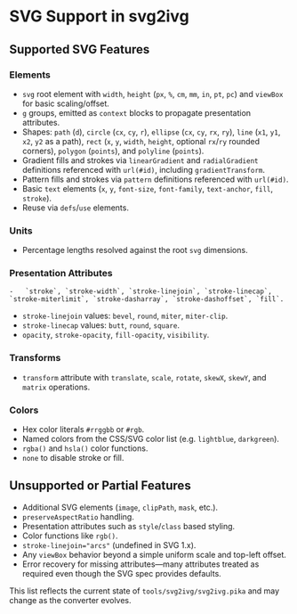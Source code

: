 # SVG Support in svg2ivg

## Supported SVG Features

### Elements

-   `svg` root element with `width`, `height` (`px`, `%`, `cm`, `mm`, `in`, `pt`, `pc`) and `viewBox` for basic scaling/offset.
-   `g` groups, emitted as `context` blocks to propagate presentation attributes.
-   Shapes: `path` (`d`), `circle` (`cx`, `cy`, `r`), `ellipse` (`cx`, `cy`, `rx`, `ry`), `line` (`x1`, `y1`, `x2`, `y2` as a path), `rect` (`x`, `y`, `width`, `height`, optional `rx`/`ry` rounded corners), `polygon` (`points`), and `polyline` (`points`).
-   Gradient fills and strokes via `linearGradient` and `radialGradient` definitions referenced with `url(#id)`, including `gradientTransform`.
-   Pattern fills and strokes via `pattern` definitions referenced with `url(#id)`.
-   Basic `text` elements (`x`, `y`, `font-size`, `font-family`, `text-anchor`, `fill`, `stroke`).
-   Reuse via `defs`/`use` elements.

### Units

-   Percentage lengths resolved against the root `svg` dimensions.

### Presentation Attributes

    -   `stroke`, `stroke-width`, `stroke-linejoin`, `stroke-linecap`, `stroke-miterlimit`, `stroke-dasharray`, `stroke-dashoffset`, `fill`.
-   `stroke-linejoin` values: `bevel`, `round`, `miter`, `miter-clip`.
-   `stroke-linecap` values: `butt`, `round`, `square`.
-   `opacity`, `stroke-opacity`, `fill-opacity`, `visibility`.

### Transforms

-   `transform` attribute with `translate`, `scale`, `rotate`, `skewX`, `skewY`, and `matrix` operations.

### Colors

-   Hex color literals `#rrggbb` or `#rgb`.
-   Named colors from the CSS/SVG color list (e.g. `lightblue`, `darkgreen`).
-   `rgba()` and `hsla()` color functions.
-   `none` to disable stroke or fill.

## Unsupported or Partial Features

-   Additional SVG elements (`image`, `clipPath`, `mask`, etc.).
-   `preserveAspectRatio` handling.
-   Presentation attributes such as `style`/`class` based styling.
-   Color functions like `rgb()`.
-   `stroke-linejoin="arcs"` (undefined in SVG 1.x).
-   Any `viewBox` behavior beyond a simple uniform scale and top-left offset.
-   Error recovery for missing attributes—many attributes treated as required even though the SVG spec provides defaults.

This list reflects the current state of `tools/svg2ivg/svg2ivg.pika` and may change as the converter evolves.
